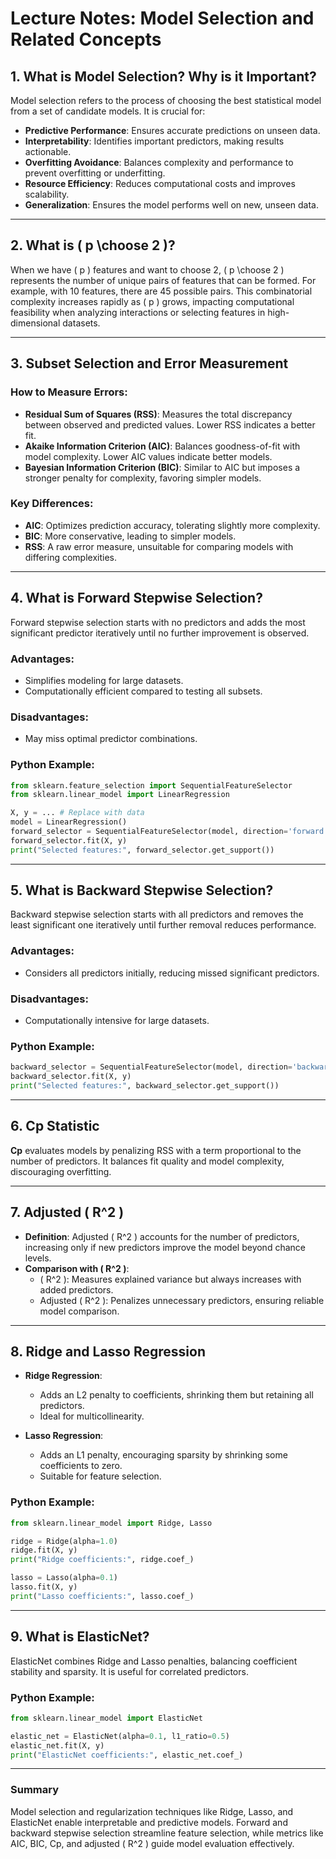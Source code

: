 # Lecture Notes: Model Selection and Related Concepts

## 1. What is Model Selection? Why is it Important?
Model selection refers to the process of choosing the best statistical model from a set of candidate models. It is crucial for:

- **Predictive Performance**: Ensures accurate predictions on unseen data.
- **Interpretability**: Identifies important predictors, making results actionable.
- **Overfitting Avoidance**: Balances complexity and performance to prevent overfitting or underfitting.
- **Resource Efficiency**: Reduces computational costs and improves scalability.
- **Generalization**: Ensures the model performs well on new, unseen data.

---

## 2. What is \( p \choose 2 \)?
When we have \( p \) features and want to choose 2, \( p \choose 2 \) represents the number of unique pairs of features that can be formed. For example, with 10 features, there are 45 possible pairs. This combinatorial complexity increases rapidly as \( p \) grows, impacting computational feasibility when analyzing interactions or selecting features in high-dimensional datasets.

---

## 3. Subset Selection and Error Measurement
### How to Measure Errors:
- **Residual Sum of Squares (RSS)**: Measures the total discrepancy between observed and predicted values. Lower RSS indicates a better fit.
- **Akaike Information Criterion (AIC)**: Balances goodness-of-fit with model complexity. Lower AIC values indicate better models.
- **Bayesian Information Criterion (BIC)**: Similar to AIC but imposes a stronger penalty for complexity, favoring simpler models.

### Key Differences:
- **AIC**: Optimizes prediction accuracy, tolerating slightly more complexity.
- **BIC**: More conservative, leading to simpler models.
- **RSS**: A raw error measure, unsuitable for comparing models with differing complexities.

---

## 4. What is Forward Stepwise Selection?
Forward stepwise selection starts with no predictors and adds the most significant predictor iteratively until no further improvement is observed.

### Advantages:
- Simplifies modeling for large datasets.
- Computationally efficient compared to testing all subsets.

### Disadvantages:
- May miss optimal predictor combinations.

### Python Example:
```python
from sklearn.feature_selection import SequentialFeatureSelector
from sklearn.linear_model import LinearRegression

X, y = ... # Replace with data
model = LinearRegression()
forward_selector = SequentialFeatureSelector(model, direction='forward', n_features_to_select=5)
forward_selector.fit(X, y)
print("Selected features:", forward_selector.get_support())
```

---

## 5. What is Backward Stepwise Selection?
Backward stepwise selection starts with all predictors and removes the least significant one iteratively until further removal reduces performance.

### Advantages:
- Considers all predictors initially, reducing missed significant predictors.

### Disadvantages:
- Computationally intensive for large datasets.

### Python Example:
```python
backward_selector = SequentialFeatureSelector(model, direction='backward', n_features_to_select=5)
backward_selector.fit(X, y)
print("Selected features:", backward_selector.get_support())
```

---

## 6. Cp Statistic
**Cp** evaluates models by penalizing RSS with a term proportional to the number of predictors. It balances fit quality and model complexity, discouraging overfitting.

---

## 7. Adjusted \( R^2 \)
- **Definition**: Adjusted \( R^2 \) accounts for the number of predictors, increasing only if new predictors improve the model beyond chance levels.
- **Comparison with \( R^2 \)**:
  - \( R^2 \): Measures explained variance but always increases with added predictors.
  - Adjusted \( R^2 \): Penalizes unnecessary predictors, ensuring reliable model comparison.

---

## 8. Ridge and Lasso Regression
- **Ridge Regression**:
  - Adds an L2 penalty to coefficients, shrinking them but retaining all predictors.
  - Ideal for multicollinearity.

- **Lasso Regression**:
  - Adds an L1 penalty, encouraging sparsity by shrinking some coefficients to zero.
  - Suitable for feature selection.

### Python Example:
```python
from sklearn.linear_model import Ridge, Lasso

ridge = Ridge(alpha=1.0)
ridge.fit(X, y)
print("Ridge coefficients:", ridge.coef_)

lasso = Lasso(alpha=0.1)
lasso.fit(X, y)
print("Lasso coefficients:", lasso.coef_)
```

---

## 9. What is ElasticNet?
ElasticNet combines Ridge and Lasso penalties, balancing coefficient stability and sparsity. It is useful for correlated predictors.

### Python Example:
```python
from sklearn.linear_model import ElasticNet

elastic_net = ElasticNet(alpha=0.1, l1_ratio=0.5)
elastic_net.fit(X, y)
print("ElasticNet coefficients:", elastic_net.coef_)
```

---

### Summary
Model selection and regularization techniques like Ridge, Lasso, and ElasticNet enable interpretable and predictive models. Forward and backward stepwise selection streamline feature selection, while metrics like AIC, BIC, Cp, and adjusted \( R^2 \) guide model evaluation effectively.

